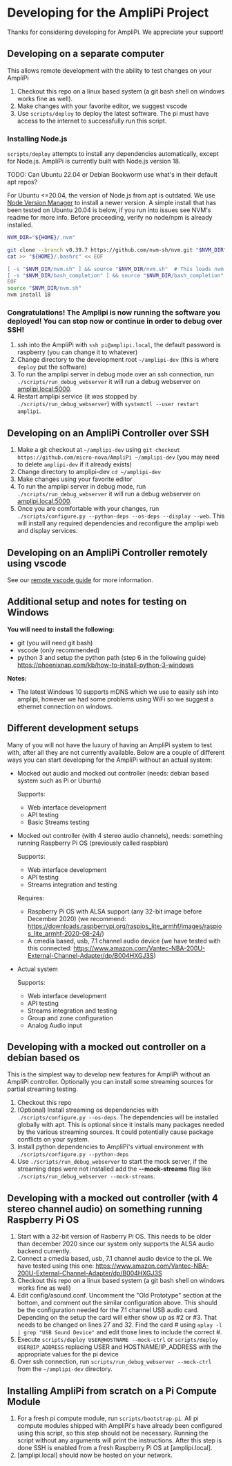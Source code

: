 # Developing for the AmpliPi Project

Thanks for considering developing for AmpliPi. We appreciate your support!

## Developing on a separate computer

This allows remote development with the ability to test changes on your AmpliPi

1. Checkout this repo on a linux based system (a git bash shell on windows works fine as well).
1. Make changes with your favorite editor, we suggest vscode
1. Use `scripts/deploy` to deploy the latest software.
   The pi must have access to the internet to successfully run this script.

### Installing Node.js

`scripts/deploy` attempts to install any dependencies automatically, except for Node.js.
AmpliPi is currently built with Node.js version 18.

TODO: Can Ubuntu 22.04 or Debian Bookworm use what's in their default apt repos?

For Ubuntu <=20.04, the version of Node.js from apt is outdated.
We use [Node Version Manager](https://github.com/nvm-sh/nvm) to install a newer version.
A simple install that has been tested on Ubuntu 20.04 is below,
if you run into issues see NVM's readme for more info.
Before proceeding, verify no node/npm is already installed.

```sh
NVM_DIR="${HOME}/.nvm"

git clone --branch v0.39.7 https://github.com/nvm-sh/nvm.git "$NVM_DIR"
cat >> "${HOME}/.bashrc" << EOF

[ -s "$NVM_DIR/nvm.sh" ] && source "$NVM_DIR/nvm.sh"  # This loads nvm
[ -s "$NVM_DIR/bash_completion" ] && source "$NVM_DIR/bash_completion"  # This loads nvm bash_completion
EOF
source "$NVM_DIR/nvm.sh"
nvm install 18
```

### Congratulations! The Amplipi is now running the software you deployed! You can stop now or continue in order to debug over SSH!

1. ssh into the AmpliPi with `ssh pi@amplipi.local`, the default password is raspberry (you can change it to whatever)
1. Change directory to the development root `~/amplipi-dev` (this is where `deploy` put the software)
1. To run the amplipi server in debug mode over an ssh connection, run `./scripts/run_debug_webserver` it will run a debug webserver on [amplipi.local:5000](http://amplipi.local:5000).
1. Restart amplipi service (it was stopped by `./scripts/run_debug_webserver`) with `systemctl --user restart amplipi`.

## Developing on an AmpliPi Controller over SSH
1. Make a git checkout at `~/amplipi-dev` using `git checkout https://github.com/micro-nova/AmpliPi ~/amplipi-dev` (you may need to delete `amplipi-dev` if it already exists)
1. Change directory to amplipi-dev `cd ~/amplipi-dev`
1. Make changes using your favorite editor
1. To run the amplipi server in debug mode, run `./scripts/run_debug_webserver` it will run a debug webserver on [amplipi.local:5000](http://amplipi.local:5000).
1. Once you are comfortable with your changes, run `./scripts/configure.py --python-deps --os-deps --display --web`. This will install any required dependencies and reconfigure the amplipi web and display services.

## Developing on an AmpliPi Controller remotely using vscode

See our [remote vscode guide](docs/vscode_remote_dev.md) for more information.

## Additional setup and notes for testing on Windows

__You will need to install the following:__
- git (you will need git bash)
- vscode (only recommended)
- python 3 and setup the python path (step 6 in the following guide) https://phoenixnap.com/kb/how-to-install-python-3-windows

__Notes:__
- The latest Windows 10 supports mDNS which we use to easily ssh into amplipi, however we had some problems using WiFi so we suggest a ethernet connection on windows.

## Different development setups
Many of you will not have the luxury of having an AmpliPi system to test with, after all they are not currently available.
Below are a couple of different ways you can start developing for the AmpliPi without an actual system:
* Mocked out audio and mocked out controller (needs: debian based system such as Pi or Ubuntu)

  Supports:
  * Web interface development
  * API testing
  * Basic Streams testing

* Mocked out controller (with 4 stereo audio channels), needs: something running Raspberry Pi OS (previously called raspbian)

  Supports:
  * Web interface development
  * API testing
  * Streams integration and testing

  Requires:
  * Raspberry Pi OS with ALSA support (any 32-bit image before December 2020) (we recommend: https://downloads.raspberrypi.org/raspios_lite_armhf/images/raspios_lite_armhf-2020-08-24/)
  * A cmedia based, usb, 7.1 channel audio device (we have tested with this connected: https://www.amazon.com/Vantec-NBA-200U-External-Channel-Adapter/dp/B004HXGJ3S)

* Actual system

  Supports:
  * Web interface development
  * API testing
  * Streams integration and testing
  * Group and zone configuration
  * Analog Audio input

## Developing with a mocked out controller on a debian based os
This is the simplest way to develop new features for AmpliPi without an AmpliPi controller.
Optionally you can install some streaming sources for partial streaming testing.
1. Checkout this repo
1. (Optional) Install streaming os dependencies with `./scripts/configure.py --os-deps`.
The dependencies will be installed globally with apt.
This is optional since it installs many packages needed by the various streaming sources.
It could potentially cause package conflicts on your system.
1. Install python dependencies to AmpliPi's virtual environment with `./scripts/configure.py --python-deps`
1. Use ```./scripts/run_debug_webserver``` to start the mock server, if the streaming deps were not installed add the **--mock-streams** flag like ```./scripts/run_debug_webserver --mock-streams```.

## Developing with a mocked out controller (with 4 stereo channel audio) on something running Raspberry Pi OS
1. Start with a 32-bit version of Rasberry Pi OS. This needs to be older than december 2020 since our system only supports the ALSA audio backend currently.
1. Connect a cmedia based, usb, 7.1 channel audio device to the pi. We have tested using this one: https://www.amazon.com/Vantec-NBA-200U-External-Channel-Adapter/dp/B004HXGJ3S
1. Checkout this repo on a linux based system (a git bash shell on windows works fine as well)
1. Edit config/asound.conf. Uncomment the "Old Prototype" section at the bottom, and comment out the similar configuration above. This should be the configuration needed for the 7.1 channel USB audio card. Depending on the setup the card will either show up as #2 or #3. That needs to be changed on lines 27 and 32. Find the card # using ```aplay -l | grep "USB Sound Device"``` and edit those lines to include the correct #.
1. Execute ```scripts/deploy USER@HOSTNAME --mock-ctrl``` or ```scripts/deploy USER@IP_ADDRESS``` replacing USER and HOSTNAME/IP_ADDRESS with the appropriate values for the pi device
1. Over ssh connection, run ```scripts/run_debug_webserver --mock-ctrl``` from the ```~/amplipi-dev``` directory.

## Installing AmpliPi from scratch on a Pi Compute Module
1. For a fresh pi compute module, run `scripts/bootstrap-pi`.
   All pi compute modules shipped with AmpliPi's have already been configured using this script,
   so this step should not be necessary.
   Running the script without any arguments will print the instructions.
   After this step is done SSH is enabled from a fresh Raspberry Pi OS at [amplipi.local].
1. [amplipi.local] should now be hosted on your network.
